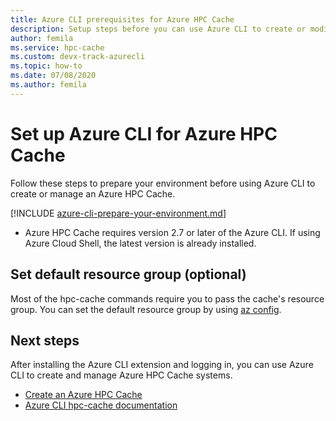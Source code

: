 ```yaml
---
title: Azure CLI prerequisites for Azure HPC Cache
description: Setup steps before you can use Azure CLI to create or modify an Azure HPC Cache
author: femila
ms.service: hpc-cache
ms.custom: devx-track-azurecli
ms.topic: how-to
ms.date: 07/08/2020
ms.author: femila
---
```


# Set up Azure CLI for Azure HPC Cache

Follow these steps to prepare your environment before using Azure CLI to create or manage an Azure HPC Cache.

[!INCLUDE [azure-cli-prepare-your-environment.md](~/articles/reusable-content/azure-cli/azure-cli-prepare-your-environment.md)]

 - Azure HPC Cache requires version 2.7 or later of the Azure CLI. If using Azure Cloud Shell, the latest version is already installed.

## Set default resource group (optional)

Most of the hpc-cache commands require you to pass the cache's resource group. You can set the default resource group by using [az config](/cli/azure/reference-index#az-config).

## Next steps

After installing the Azure CLI extension and logging in, you can use Azure CLI to create and manage Azure HPC Cache systems.

* [Create an Azure HPC Cache](hpc-cache-create.md)
* [Azure CLI hpc-cache documentation](/cli/azure/hpc-cache)

